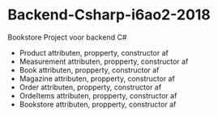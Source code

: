 # Backend-Csharp-i6ao2-2018
Bookstore Project voor backend C#


- Product attributen, propperty, constructor af
- Measurement attributen, propperty, constructor af
- Book attributen, propperty, constructor af
- Magazine attributen, propperty, constructor af
- Order attributen, propperty, constructor af
- OrdeItems attributen, propperty, constructor af
- Bookstore attributen, propperty, constructor af
